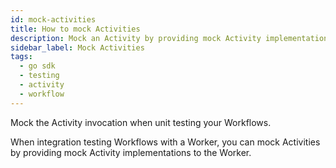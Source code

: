 ```yaml
---
id: mock-activities
title: How to mock Activities
description: Mock an Activity by providing mock Activity implementations to the Worker.
sidebar_label: Mock Activities
tags:
  - go sdk
  - testing
  - activity
  - workflow
---
```


Mock the Activity invocation when unit testing your Workflows.

When integration testing Workflows with a Worker, you can mock Activities by providing mock Activity implementations to the Worker.
